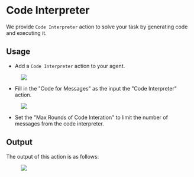 # Code Interpreter

We provide `Code Interpreter` action to solve your task by generating code and executing it.

## Usage

* Add a `Code Interpreter` action to your agent. 

<figure><img src="../../../../images/ci-1.png"></figure>

* Fill in the "Code for Messages" as the input the "Code Interpreter" action. 

<figure><img src="../../../../images/ci-2.png"></figure>
  
* Set the "Max Rounds of Code Interation" to limit the number of messages from the code interpreter.

## Output

The output of this action is as follows:

<figure><img src="../../../../images/ci-3.png"></figure>

